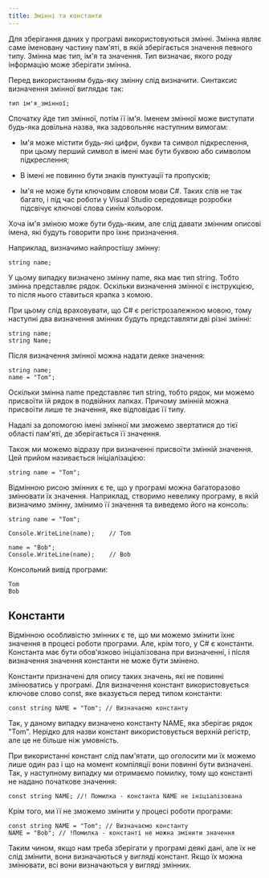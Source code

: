 ```yaml
---
title: Змінні та константи
---
```


Для зберігання даних у програмі використовуються змінні. Змінна являє саме іменовану частину пам'яті, в якій зберігається значення певного типу. Змінна має тип, ім'я та значення. Тип визначає, якого роду інформацію може зберігати змінна.

Перед використанням будь-яку змінну слід визначити. Синтаксис визначення змінної виглядає так:

	тип ім'я_змінної;

Спочатку йде тип змінної, потім її ім'я. Іменем змінної може виступати будь-яка довільна назва, яка задовольняє наступним вимогам:

- Ім'я може містити будь-які цифри, букви та символ підкреслення, при цьому перший символ в імені має бути буквою або символом підкреслення;

- В імені не повинно бути знаків пунктуації та пропусків;

- Ім'я не може бути ключовим словом мови C#. Таких слів не так багато, і під час роботи у Visual Studio середовище розробки підсвічує ключові слова синім кольором.

Хоча ім'я зміною може бути будь-яким, але слід давати змінним описові імена, які будуть говорити про їхнє призначення.

Наприклад, визначимо найпростішу змінну:

	string name;

У цьому випадку визначено змінну name, яка має тип string. Тобто змінна представляє рядок. Оскільки визначення змінної є інструкцією, то після нього ставиться крапка з комою.

При цьому слід враховувати, що C# є регістрозалежною мовою, тому наступні два визначення змінних будуть представляти дві різні змінні:

	string name;
	string Name;

Після визначення змінної можна надати деяке значення:

	string name;
	name = "Tom";

Оскільки змінна name представляє тип string, тобто рядок, ми можемо присвоїти їй рядок в подвійних лапках. Причому змінній можна присвоїти лише те значення, яке відповідає її типу.

Надалі за допомогою імені змінної ми зможемо звертатися до тієї області пам'яті, де зберігається її значення.

Також ми можемо відразу при визначенні присвоїти змінній значення. Цей прийом називається ініціалізацією:

	string name = "Tom";

Відмінною рисою змінних є те, що у програмі можна багаторазово змінювати їх значення. Наприклад, створимо невелику програму, в якій визначимо змінну, змінимо її значення та виведемо його на консоль:

	string name = "Tom";  
  
	Console.WriteLine(name);    // Tom
  
	name = "Bob";       
	Console.WriteLine(name);    // Bob

Консольний вивід програми:

	Tom
	Bob

## Константи
Відмінною особливістю змінних є те, що ми можемо змінити їхнє значення в процесі роботи програми. Але, крім того, у C# є константи. Константа має бути обов'язково ініціалізована при визначенні, і після визначення значення константи не може бути змінено.

Константи призначені для опису таких значень, які не повинні змінюватись у програмі. Для визначення констант використовується ключове слово const, яке вказується перед типом константи:

	const string NAME = "Tom"; // Визначаємо константу

Так, у даному випадку визначено константу NAME, яка зберігає рядок "Tom". Нерідко для назви констант використовується верхній регістр, але це не більше ніж умовність.

При використанні констант слід пам'ятати, що оголосити ми їх можемо лише один раз і що на момент компіляції вони повинні бути визначені. Так, у наступному випадку ми отримаємо помилку, тому що константі не надано початкове значення:

	const string NAME; //! Помилка - константа NAME не ініціалізована

Крім того, ми її не зможемо змінити у процесі роботи програми:

	const string NAME = "Tom"; // Визначаємо константу
	NAME = "Bob"; // !Помилка - константі не можна змінити значення

Таким чином, якщо нам треба зберігати у програмі деякі дані, але їх не слід змінити, вони визначаються у вигляді констант. Якщо їх можна змінювати, всі вони визначаються у вигляді змінних.